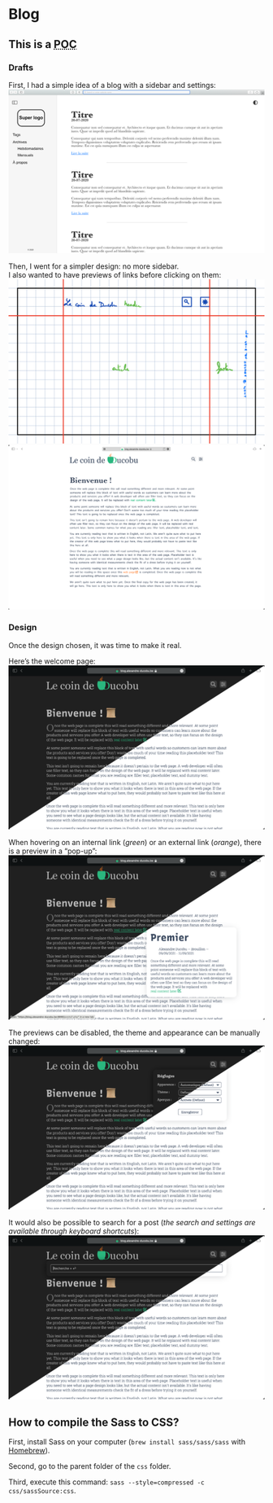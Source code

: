 # Blog

## This is a <abbr title="Proof Of Concept">POC</abbr>

### Drafts

First, I had a simple idea of a blog with a sidebar and settings:  
![First draft](Previews/draft_1.png "First draft (light, desktop)")

Then, I went for a simpler design: no more sidebar.  
I also wanted to have previews of links before clicking on them:  
![Second draft](Previews/draft_2.png "Second draft (hand drawn, digital)") 
![Third draft](Previews/draft_3.png "Third draft (light, desktop)")

### Design

Once the design chosen, it was time to make it real.

Here’s the welcome page:  
![Welcome page](Previews/base.png "Welcome page (desktop)")

When hovering on an internal link (_green_) or an external link (_orange_), there is a preview in a “pop-up”:  
![Preview link](Previews/preview.png "Preview link (desktop)")

The previews can be disabled, the theme and appearance can be manually changed:  
![Settings](Previews/settings.png "Settings (desktop)")

It would also be possible to search for a post (_the search and settings are available through keyboard shortcuts_):  
![Search](Previews/search.png "Search (desktop)")

## How to compile the Sass to CSS?

First, install Sass on your computer (`brew install sass/sass/sass` with [Homebrew](https://brew.sh)).

Second, go to the parent folder of the `css` folder.

Third, execute this command: `sass --style=compressed -c css/sassSource:css`.
